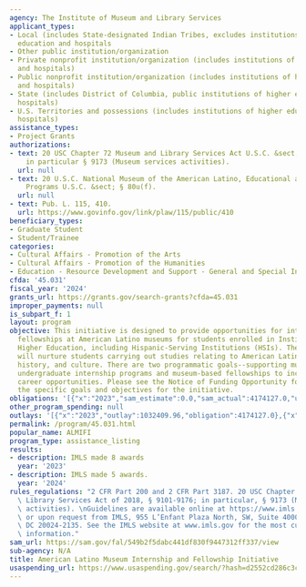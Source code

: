 ```yaml
---
agency: The Institute of Museum and Library Services
applicant_types:
- Local (includes State-designated Indian Tribes, excludes institutions of higher
  education and hospitals
- Other public institution/organization
- Private nonprofit institution/organization (includes institutions of higher education
  and hospitals)
- Public nonprofit institution/organization (includes institutions of higher education
  and hospitals)
- State (includes District of Columbia, public institutions of higher education and
  hospitals)
- U.S. Territories and possessions (includes institutions of higher education and
  hospitals)
assistance_types:
- Project Grants
authorizations:
- text: 20 USC Chapter 72 Museum and Library Services Act U.S.C. &sect; § 9101-9176;
    in particular § 9173 (Museum services activities).
  url: null
- text: 20 U.S.C. National Museum of the American Latino, Educational and Liaison
    Programs U.S.C. &sect; § 80u(f).
  url: null
- text: Pub. L. 115, 410.
  url: https://www.govinfo.gov/link/plaw/115/public/410
beneficiary_types:
- Graduate Student
- Student/Trainee
categories:
- Cultural Affairs - Promotion of the Arts
- Cultural Affairs - Promotion of the Humanities
- Education - Resource Development and Support - General and Special Interest Organizations
cfda: '45.031'
fiscal_year: '2024'
grants_url: https://grants.gov/search-grants?cfda=45.031
improper_payments: null
is_subpart_f: 1
layout: program
objective: This initiative is designed to provide opportunities for internships and
  fellowships at American Latino museums for students enrolled in Institutions of
  Higher Education, including Hispanic-Serving Institutions (HSIs). The initiative
  will nurture students carrying out studies relating to American Latino life, art,
  history, and culture. There are two programmatic goals--supporting museum-based
  undergraduate internship programs and museum-based fellowships to increase museum
  career opportunities. Please see the Notice of Funding Opportunity for details of
  the specific goals and objectives for the initiative.
obligations: '[{"x":"2023","sam_estimate":0.0,"sam_actual":4174127.0,"usa_spending_actual":4174127.0},{"x":"2024","sam_estimate":0.0,"sam_actual":3500000.0,"usa_spending_actual":2742194.0},{"x":"2025","sam_estimate":0.0,"sam_actual":0.0,"usa_spending_actual":0.0}]'
other_program_spending: null
outlays: '[{"x":"2023","outlay":1032409.96,"obligation":4174127.0},{"x":"2024","outlay":122776.88,"obligation":2742194.0},{"x":"2025","outlay":0.0,"obligation":0.0}]'
permalink: /program/45.031.html
popular_name: ALMIFI
program_type: assistance_listing
results:
- description: IMLS made 8 awards
  year: '2023'
- description: IMLS made 5 awards.
  year: '2024'
rules_regulations: "2 CFR Part 200 and 2 CFR Part 3187. 20 USC Chapter 72 Museum and\
  \ Library Services Act of 2018, § 9101-9176; in particular, § 9173 (Museum services\
  \ activities). \nGuidelines are available online at https://www.imls.gov/grants/grant-programs\
  \ or upon request from IMLS, 955 L’Enfant Plaza North, SW, Suite 4000, Washington\
  \ DC 20024-2135. See the IMLS website at www.imls.gov for the most current program\
  \ information."
sam_url: https://sam.gov/fal/549b2f5dabc441df830f9447312ff337/view
sub-agency: N/A
title: American Latino Museum Internship and Fellowship Initiative
usaspending_url: https://www.usaspending.gov/search/?hash=d2552cd286c3cecceb525a84ac90711e
---
```

